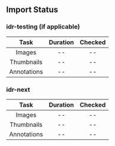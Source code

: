 ## Import Status

### idr-testing (if applicable)
| Task | Duration | Checked |
| :----: |:----:| :----:|
| Images| -- | -- |
| Thumbnails | -- | -- |
| Annotations | -- | -- |

### idr-next
| Task | Duration | Checked |
| :----: |:----:| :----:|
| Images| -- | -- |
| Thumbnails | -- | -- |
| Annotations | -- | -- |
